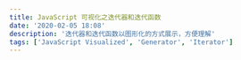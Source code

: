 ```yaml
---
title: JavaScript 可视化之迭代器和迭代函数
date: '2020-02-05 18:08'
description: '迭代器和迭代函数以图形化的方式展示，方便理解'
tags: ['JavaScript Visualized', 'Generator', 'Iterator']
---
```

